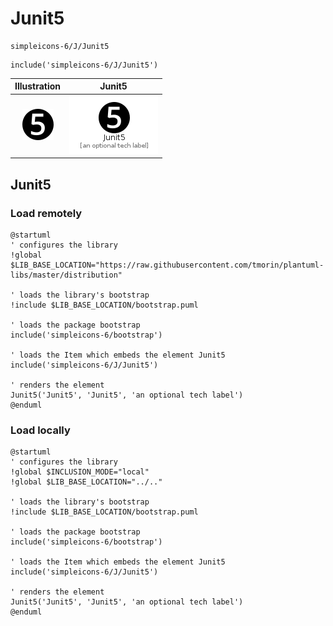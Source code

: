 # Junit5


```text
simpleicons-6/J/Junit5
```

```text
include('simpleicons-6/J/Junit5')
```



| Illustration | Junit5 |
| :---: | :---: |
| ![illustration for Illustration](../../simpleicons-6/J/Junit5.png) | ![illustration for Junit5](../../simpleicons-6/J/Junit5.Local.png) |




## Junit5

### Load remotely
```plantuml
@startuml
' configures the library
!global $LIB_BASE_LOCATION="https://raw.githubusercontent.com/tmorin/plantuml-libs/master/distribution"

' loads the library's bootstrap
!include $LIB_BASE_LOCATION/bootstrap.puml

' loads the package bootstrap
include('simpleicons-6/bootstrap')

' loads the Item which embeds the element Junit5
include('simpleicons-6/J/Junit5')

' renders the element
Junit5('Junit5', 'Junit5', 'an optional tech label')
@enduml
```

### Load locally
```plantuml
@startuml
' configures the library
!global $INCLUSION_MODE="local"
!global $LIB_BASE_LOCATION="../.."

' loads the library's bootstrap
!include $LIB_BASE_LOCATION/bootstrap.puml

' loads the package bootstrap
include('simpleicons-6/bootstrap')

' loads the Item which embeds the element Junit5
include('simpleicons-6/J/Junit5')

' renders the element
Junit5('Junit5', 'Junit5', 'an optional tech label')
@enduml
```

